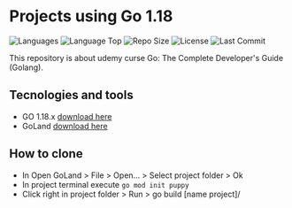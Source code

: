 # Projects using Go 1.18

![Languages](https://img.shields.io/github/languages/count/johnreyes96/udemy-go-complete-developers-guide?style=plastic)
![Language Top](https://img.shields.io/github/languages/top/johnreyes96/udemy-go-complete-developers-guide?style=plastic)
![Repo Size](https://img.shields.io/github/repo-size/johnreyes96/udemy-go-complete-developers-guide?style=plastic)
![License](https://img.shields.io/github/license/johnreyes96/udemy-go-complete-developers-guide?style=plastic)
![Last Commit](https://img.shields.io/github/last-commit/johnreyes96/udemy-go-complete-developers-guide?style=plastic)

This repository is about udemy curse Go: The Complete Developer's Guide (Golang).

## Tecnologies and tools
* GO 1.18.x [download here](https://go.dev/dl/)
* GoLand [download here](https://www.jetbrains.com/go/)

## How to clone
* In Open GoLand > File > Open... > Select project folder > Ok
* In project terminal execute ```go mod init puppy```
* Click right in project folder > Run > go build [name project]/
